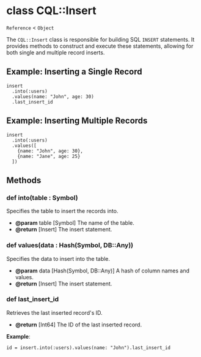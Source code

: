 # class CQL::Insert

`Reference` < `Object`

The `CQL::Insert` class is responsible for building SQL `INSERT` statements. It provides methods to construct and execute these statements, allowing for both single and multiple record inserts.

## Example: Inserting a Single Record

```crystal
insert
  .into(:users)
  .values(name: "John", age: 30)
  .last_insert_id
```

## Example: Inserting Multiple Records

```crystal
insert
  .into(:users)
  .values([
    {name: "John", age: 30},
    {name: "Jane", age: 25}
  ])
```

## Methods

### def into(table : Symbol)

Specifies the table to insert the records into.

- **@param** table \[Symbol] The name of the table.
- **@return** \[Insert] The insert statement.

### def values(data : Hash(Symbol, DB::Any))

Specifies the data to insert into the table.

- **@param** data \[Hash(Symbol, DB::Any)] A hash of column names and values.
- **@return** \[Insert] The insert statement.

### def last_insert_id

Retrieves the last inserted record's ID.

- **@return** \[Int64] The ID of the last inserted record.

**Example**:

```crystal
id = insert.into(:users).values(name: "John").last_insert_id
```
